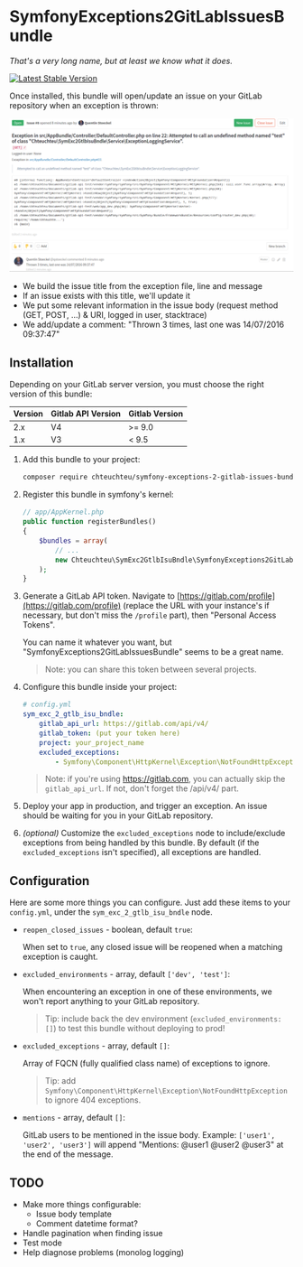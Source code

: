 # SymfonyExceptions2GitLabIssuesBundle
*That's a very long name, but at least we know what it does.*

[![Latest Stable Version](https://poser.pugx.org/chteuchteu/symfony-exceptions-2-gitlab-issues-bundle/v/stable)](https://packagist.org/packages/chteuchteu/symfony-exceptions-2-gitlab-issues-bundle)

Once installed, this bundle will open/update an issue on your GitLab repository
when an exception is thrown:

![SymfonyExceptions2GitLabIssuesBundle](screenshot.png)

- We build the issue title from the exception file, line and message
- If an issue exists with this title, we'll update it
- We put some relevant information in the issue body (request method (GET, POST, ...) & URI, logged in user, stacktrace)
- We add/update a comment: "Thrown 3 times, last one was 14/07/2016 09:37:47"

## Installation

Depending on your GitLab server version, you must choose the right version of this bundle:

|Version|Gitlab API Version|Gitlab Version|
|-------|------------------|--------------|
|2.x    | V4               | >= 9.0       |
|1.x    | V3               | < 9.5        |

1. Add this bundle to your project:

    ```bash
    composer require chteuchteu/symfony-exceptions-2-gitlab-issues-bundle
    ```

2. Register this bundle in symfony's kernel:

    ```php
    // app/AppKernel.php
    public function registerBundles()
    {
        $bundles = array(
            // ...
            new Chteuchteu\SymExc2GtlbIsuBndle\SymfonyExceptions2GitLabIssuesBundle(),
        );
    }
    ```

3. Generate a GitLab API token. Navigate to [https://gitlab.com/profile](https://gitlab.com/profile) (replace the URL with
your instance's if necessary, but don't miss the `/profile` part), then "Personal Access Tokens".

    You can name it whatever you want, but "SymfonyExceptions2GitLabIssuesBundle" seems to be a great name.

    > Note: you can share this token between several projects.

4. Configure this bundle inside your project:

    ```yml
    # config.yml
    sym_exc_2_gtlb_isu_bndle:
        gitlab_api_url: https://gitlab.com/api/v4/
        gitlab_token: (put your token here)
        project: your_project_name
        excluded_exceptions:
            - Symfony\Component\HttpKernel\Exception\NotFoundHttpException
    ```

    > Note: if you're using https://gitlab.com, you can actually skip the `gitlab_api_url`. If not, don't forget the /api/v4/ part.

5. Deploy your app in production, and trigger an exception. An issue should be waiting for you in your GitLab repository.

6. *(optional)* Customize the `excluded_exceptions` node to include/exclude exceptions from being handled by this bundle.
By default (if the `excluded_exceptions` isn't specified), all exceptions are handled.

## Configuration
Here are some more things you can configure. Just add these items to your `config.yml`, under the `sym_exc_2_gtlb_isu_bndle`
node.

- `reopen_closed_issues` - boolean, default `true`:

    When set to `true`, any closed issue will be reopened when a matching exception is caught.

- `excluded_environments` - array, default `['dev', 'test']`:

    When encountering an exception in one of these environments, we won't report anything to your GitLab repository.

     > Tip: include back the dev environment (`excluded_environments: []`) to test this bundle without deploying to prod!

- `excluded_exceptions` - array, default `[]`:

    Array of FQCN (fully qualified class name) of exceptions to ignore.

    > Tip: add `Symfony\Component\HttpKernel\Exception\NotFoundHttpException` to ignore 404 exceptions.

- `mentions` - array, default `[]`:

    GitLab users to be mentioned in the issue body. Example: `['user1', 'user2', 'user3']` will append "Mentions: @user1 @user2 @user3"
    at the end of the message.

## TODO
- Make more things configurable:
   - Issue body template
   - Comment datetime format?
- Handle pagination when finding issue
- Test mode
- Help diagnose problems (monolog logging)
